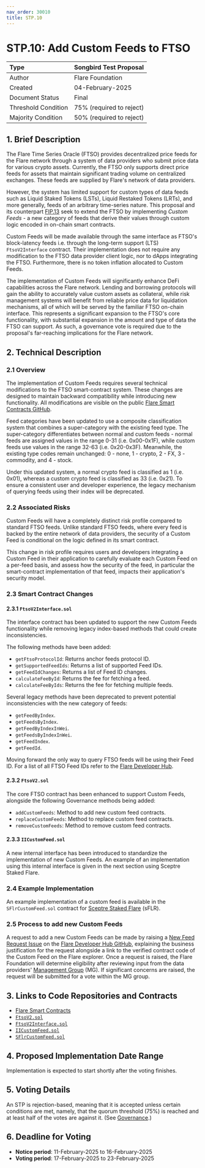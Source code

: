 ```yaml
---
nav_order: 30010
title: STP.10
---
```


# STP.10: Add Custom Feeds to FTSO

| Type                | Songbird Test Proposal                      |
| :------------------ | :------------------------------------------ |
| Author              | Flare Foundation                            |
| Created             | 04-February-2025                            |
| Document Status     | Final                                       |
| Threshold Condition | 75% (required to reject)                    |
| Majority Condition  | 50% (required to reject)                    |

## 1. Brief Description

The Flare Time Series Oracle (FTSO) provides decentralized price feeds for the Flare network through a system of data providers who submit price data for various crypto assets.
Currently, the FTSO only supports direct price feeds for assets that maintain significant trading volume on centralized exchanges.
These feeds are supplied by Flare's network of data providers.

However, the system has limited support for custom types of data feeds such as Liquid Staked Tokens (LSTs), Liquid Restaked Tokens (LRTs), and more generally, feeds of an arbitrary time-series nature.
This proposal and its counterpart [FIP.13](../FIP/FIP_13.md) seek to extend the FTSO by implementing *Custom Feeds* - a new category of feeds that derive their values through custom logic encoded in on-chain smart contracts.

Custom Feeds will be made available through the same interface as FTSO's block-latency feeds i.e. through the long-term support (LTS) `FtsoV2Interface` contract.
Their implementation does not require any modification to the FTSO data provider client logic, nor to dApps integrating the FTSO.
Furthermore, there is no token inflation allocated to Custom Feeds.

The implementation of Custom Feeds will significantly enhance DeFi capabilities across the Flare network.
Lending and borrowing protocols will gain the ability to accurately value custom assets as collateral, while risk management systems will benefit from reliable price data for liquidation mechanisms, all of which will be served by the familiar FTSO on-chain interface.
This represents a significant expansion to the FTSO's core functionality, with substantial expansion in the amount and type of data the FTSO can support.
As such, a governance vote is required due to the proposal's far-reaching implications for the Flare network.

## 2. Technical Description

### 2.1 Overview

The implementation of Custom Feeds requires several technical modifications to the FTSO smart-contract system.
These changes are designed to maintain backward compatibility while introducing new functionality.
All modifications are visible on the public [Flare Smart Contracts GitHub](https://github.com/flare-foundation/flare-smart-contracts-v2).

Feed categories have been updated to use a composite classification system that combines a super-category with the existing feed type.
The super-category differentiates between normal and custom feeds - normal feeds are assigned values in the range 0-31 (i.e. 0x00-0x1F), while custom feeds use values in the range 32-63 (i.e. 0x20-0x3F).
Meanwhile, the existing type codes remain unchanged: 0 - none, 1 - crypto, 2 - FX, 3 - commodity, and 4 - stock.

Under this updated system, a normal crypto feed is classified as 1 (i.e. 0x01), whereas a custom crypto feed is classified as 33 (i.e. 0x21).
To ensure a consistent user and developer experience, the legacy mechanism of querying feeds using their index will be deprecated.

### 2.2 Associated Risks

Custom Feeds will have a completely distinct risk profile compared to standard FTSO feeds.
Unlike standard FTSO feeds, where every feed is backed by the entire network of data providers, the security of a Custom Feed is conditional on the logic defined in its smart contract.

This change in risk profile requires users and developers integrating a Custom Feed in their application to carefully evaluate each Custom Feed on a per-feed basis, and assess how the security of the feed, in particular the smart-contract implementation of that feed, impacts their application's security model.

### 2.3 Smart Contract Changes

#### 2.3.1 `FtsoV2Interface.sol`

The interface contract has been updated to support the new Custom Feeds functionality while removing legacy index-based methods that could create inconsistencies.

The following methods have been added:

* `getFtsoProtocolId`: Returns anchor feeds protocol ID.
* `getSupportedFeedIds`: Returns a list of supported Feed IDs.
* `getFeedIdChanges`: Returns a list of Feed ID changes.
* `calculateFeeById`: Returns the fee for fetching a feed.
* `calculateFeeByIds`: Returns the fee for fetching multiple feeds.

Several legacy methods have been deprecated to prevent potential inconsistencies with the new category of feeds:

* `getFeedByIndex`.
* `getFeedsByIndex`.
* `getFeedByIndexInWei`.
* `getFeedsByIndexInWei`.
* `getFeedIndex`.
* `getFeedId`.

Moving forward the only way to query FTSO feeds will be using their Feed ID.
For a list of all FTSO Feed IDs refer to the [Flare Developer Hub](https://dev.flare.network/ftso/feeds).

#### 2.3.2 `FtsoV2.sol`

The core FTSO contract has been enhanced to support Custom Feeds, alongside the following Governance methods being added:

* `addCustomFeeds`: Method to add new custom feed contracts.
* `replaceCustomFeeds`: Method to replace custom feed contracts.
* `removeCustomFeeds`: Method to remove custom feed contracts.

#### 2.3.3 `IICustomFeed.sol`

A new internal interface has been introduced to standardize the implementation of new Custom Feeds.
An example of an implementation using this internal interface is given in the next section using Sceptre Staked Flare.

### 2.4 Example Implementation

An example implementation of a custom feed is available in the `SFlrCustomFeed.sol` contract for [Sceptre Staked Flare](https://www.sceptre.fi/) (sFLR).

### 2.5 Process to add new Custom Feeds

A request to add a new Custom Feeds can be made by raising a [New Feed Request Issue](https://github.com/flare-foundation/developer-hub/issues/new?template=feed_request.yml) on the [Flare Developer Hub GitHub](https://github.com/flare-foundation/developer-hub), explaining the business justification for the request alongside a link to the verified contract code of the Custom Feed on the Flare explorer.
Once a request is raised, the Flare Foundation will determine eligibility after reviewing input from the data providers' [Management Group](./STP_3.html) (MG).
If significant concerns are raised, the request will be submitted for a vote within the MG group.

## 3. Links to Code Repositories and Contracts

* [Flare Smart Contracts](https://github.com/flare-foundation/flare-smart-contracts-v2)
* [`FtsoV2.sol`](https://github.com/flare-foundation/flare-smart-contracts-v2/blob/v1.1.0-rc.0/contracts/protocol/implementation/FtsoV2.sol)
* [`FtsoV2Interface.sol`](https://github.com/flare-foundation/flare-smart-contracts-v2/blob/v1.1.0-rc.0/contracts/userInterfaces/LTS/FtsoV2Interface.sol)
* [`IICustomFeed.sol`](https://github.com/flare-foundation/flare-smart-contracts-v2/blob/v1.1.0-rc.0/contracts/customFeeds/interface/IICustomFeed.sol)
* [`SFlrCustomFeed.sol`](https://github.com/flare-foundation/flare-smart-contracts-v2/blob/v1.1.0-rc.0/contracts/customFeeds/implementation/SFlrCustomFeed.sol)

## 4. Proposed Implementation Date Range

Implementation is expected to start shortly after the voting finishes.

## 5. Voting Details

An STP is rejection-based, meaning that it is accepted unless certain conditions are met, namely, that the quorum threshold (75%) is reached and at least half of the votes are against it.
(See [Governance](https://docs.flare.network/tech/governance/#stps).)

## 6. Deadline for Voting

* **Notice period**: 11-February-2025 to 16-February-2025
* **Voting period**: 17-February-2025 to 23-February-2025
